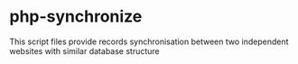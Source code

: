 # php-synchronize
This script files provide records synchronisation between two independent websites with similar database structure
